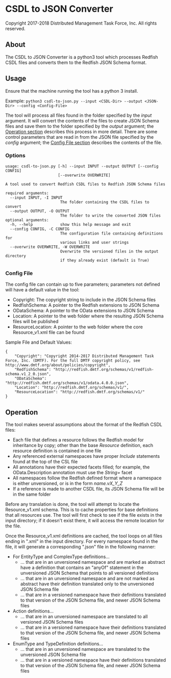 # CSDL to JSON Converter

Copyright 2017-2018 Distributed Management Task Force, Inc. All rights reserved.

## About

The CSDL to JSON Converter is a python3 tool which processes Redfish CSDL files and converts them to the Redfish JSON Schema format.

## Usage

Ensure that the machine running the tool has a python 3 install.

Example: `python3 csdl-to-json.py --input <CSDL-Dir> --output <JSON-Dir> --config <Config-File>`

The tool will process all files found in the folder specified by the *input* argument.  It will convert the contents of the files to create JSON Schema files and save them to the folder specified by the *output* argument; the [Operation section](#operation) describes this process in more detail.  There are some control parameters that are read in from the JSON file specified by the *config* argument; the [Config File section](#config-file) describes the contents of the file.

### Options

```
usage: csdl-to-json.py [-h] --input INPUT --output OUTPUT [--config CONFIG]
                       [--overwrite OVERWRITE]

A tool used to convert Redfish CSDL files to Redfish JSON Schema files

required arguments:
  --input INPUT, -I INPUT
                        The folder containing the CSDL files to convert
  --output OUTPUT, -O OUTPUT
                        The folder to write the converted JSON files
optional arguments:
  -h, --help            show this help message and exit
  --config CONFIG, -C CONFIG
                        The configuration file containing definitions for
                        various links and user strings
  --overwrite OVERWRITE, -W OVERWRITE
                        Overwrite the versioned files in the output directory
                        if they already exist (default is True)
```

### Config File

The config file can contain up to five parameters; parameters not defined will have a default value in the tool:
  * Copyright: The copyright string to include in the JSON Schema files
  * RedfishSchema: A pointer to the Redfish extensions to JSON Schema
  * ODataSchema: A pointer to the OData extensions to JSON Schema
  * Location: A pointer to the web folder where the resulting JSON Schema files will be published
  * ResourceLocation: A pointer to the web folder where the core Resource_v1.xml file can be found

Sample File and Default Values:
```
{
    "Copyright": "Copyright 2014-2017 Distributed Management Task Force, Inc. (DMTF). For the full DMTF copyright policy, see http://www.dmtf.org/about/policies/copyright",
    "RedfishSchema": "http://redfish.dmtf.org/schemas/v1/redfish-schema.v1_2_0.json",
    "ODataSchema": "http://redfish.dmtf.org/schemas/v1/odata.4.0.0.json",
    "Location": "http://redfish.dmtf.org/schemas/v1/",
    "ResourceLocation": "http://redfish.dmtf.org/schemas/v1/"
}
```

## Operation

The tool makes several assumptions about the format of the Redfish CSDL files:
  * Each file that defines a resource follows the Redfish model for inheritance by copy; other than the base *Resource* definition, each resource definition is contained in one file
  * Any referenced external namespaces have proper *Include* statements found at the top of the CSL file
  * All annotations have their expected facets filled; for example, the OData.Description annotation must use the *String=* facet
  * All namespaces follow the Redfish defined format where a namespace is either unversioned, or is in the form *name.vX_Y_Z*
  * If a reference is made to another CSDL file, its JSON Schema file will be in the same folder

Before any translation is done, the tool will attempt to locate the Resource_v1.xml schema.  This is to cache properties for base definitions that all resources use.  The tool will first check to see if the file exists in the input directory; if it doesn't exist there, it will access the remote location for the file.

Once the Resource_v1.xml definitions are cached, the tool loops on all files ending in ".xml" in the input directory.  For every namespace found in the file, it will generate a corresponding ".json" file in the following manner:
  * For EntityType and ComplexType definitions...
    * ... that are in an unversioned namespace and are marked as abstract have a definition that contains an "anyOf" statement in the unversioned JSON Schema that points to all versioned definitions
    * ... that are in an unversioned namespace and are not marked as abstract have their definition translated only to the unversioned JSON Schema file
    * ... that are in a versioned namespace have their definitions translated to that version of the JSON Schema file, and newer JSON Schema files
  * Action definitions...
    * ... that are in an unversioned namespace are translated to all versioned JSON Schema files
    * ... that are in a versioned namespace have their definitions translated to that version of the JSON Schema file, and newer JSON Schema files
  * EnumType and TypeDefinition definitions...
    * ... that are in an unversioned namespace are translated to the unversioned JSON Schema file
    * ... that are in a versioned namespace have their definitions translated to that version of the JSON Schema file, and newer JSON Schema files
